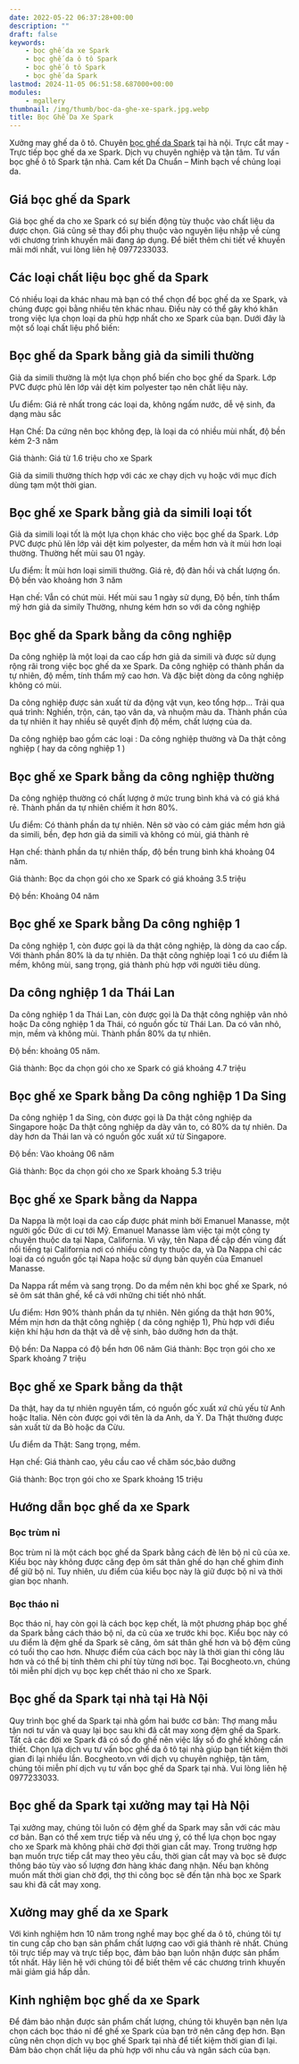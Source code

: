 ```yaml
---
date: 2022-05-22 06:37:28+00:00
description: ""
draft: false
keywords:
    - bọc ghế da xe Spark
    - bọc ghế da ô tô Spark
    - bọc ghế ô tô Spark
    - bọc ghế da Spark
lastmod: 2024-11-05 06:51:58.687000+00:00
modules:
    - mgallery
thumbnail: /img/thumb/boc-da-ghe-xe-spark.jpg.webp
title: Bọc Ghế Da Xe Spark
---
```


Xưởng may ghế da ô tô. Chuyên [bọc ghế da Spark](https://bocgheoto.vn/chvrolet/boc-ghe-da-xe-spark.html/) tại hà nội. Trực cắt may - Trực tiếp bọc ghế da xe Spark. Dịch vụ chuyên nghiệp và tận tâm. Tư vấn bọc ghế ô tô Spark tận nhà. Cam kết Da Chuẩn – Minh bạch về chủng loại da.

## Giá bọc ghế da Spark

Giá bọc ghế da cho xe Spark có sự biến động tùy thuộc vào chất liệu da được chọn. Giá cũng sẽ thay đổi phụ thuộc vào nguyên liệu nhập về cùng với chương trình khuyến mãi đang áp dụng. Để biết thêm chi tiết về khuyến mãi mới nhất, vui lòng liên hệ 0977233033.

## Các loại chất liệu bọc ghế da Spark

Có nhiều loại da khác nhau mà bạn có thể chọn để bọc ghế da xe Spark, và chúng được gọi bằng nhiều tên khác nhau. Điều này có thể gây khó khăn trong việc lựa chọn loại da phù hợp nhất cho xe Spark của bạn. Dưới đây là một số loại chất liệu phổ biến:

## Bọc ghế da Spark bằng giả da simili thường

Giả da simili thường là một lựa chọn phổ biến cho bọc ghế da Spark. Lớp PVC được phủ lên lớp vải dệt kim polyester tạo nên chất liệu này.

Ưu điểm: Giá rẻ nhất trong các loại da, không ngấm nước, dễ vệ sinh, đa dạng màu sắc

Hạn Chế: Da cứng nên bọc không đẹp, là loại da có nhiều mùi nhất, độ bền kém 2-3 năm

Giá thành: Giá từ 1.6 triệu cho xe Spark

Giả da simili thường thích hợp với các xe chạy dịch vụ hoặc với mục đích dùng tạm một thời gian.

## Bọc ghế xe Spark bằng giả da simili loại tốt

Giả da simili loại tốt là một lựa chọn khác cho việc bọc ghế da Spark. Lớp PVC được phủ lên lớp vải dệt kim polyester, da mềm hơn và ít mùi hơn loại thường. Thường hết mùi sau 01 ngày.

Ưu điểm: Ít mùi hơn loại simili thường. Giá rẻ, độ đàn hồi và chất lượng ổn. Độ bền vào khoảng hơn 3 năm

Hạn chế: Vẫn có chút mùi. Hết mùi sau 1 ngày sử dụng, Độ bền, tính thẩm mỹ hơn giả da simily Thường, nhưng kém hơn so với da công nghiệp

## Bọc ghế da Spark bằng da công nghiệp

Da công nghiệp là một loại da cao cấp hơn giả da simili và được sử dụng rộng rãi trong việc bọc ghế da xe Spark. Da công nghiệp có thành phần da tự nhiên, độ mềm, tính thẩm mỹ cao hơn. Và đặc biệt dòng da công nghiệp không có mùi.

Da công nghiệp được sản xuất từ da động vật vụn, keo tổng hợp... Trải qua quá trình: Nghiền, trộn, cán, tạo vân da, và nhuộm màu da. Thành phần của da tự nhiên ít hay nhiều sẽ quyết định độ mềm, chất lượng của da.

Da công nghiệp bao gồm các loại : Da công nghiệp thường và Da thật công nghiệp ( hay da công nghiệp 1 )

## Bọc ghế xe Spark bằng da công nghiệp thường

Da công nghiệp thường có chất lượng ở mức trung bình khá và có giá khá rẻ. Thành phần da tự nhiên chiếm ít hơn 80%.

Ưu điểm: Có thành phần da tự nhiên. Nên sờ vào có cảm giác mềm hơn giả da simili, bền, đẹp hơn giả da simili và không có mùi, giá thành rẻ

Hạn chế: thành phần da tự nhiên thấp, độ bền trung bình khá khoảng 04 năm.

Giá thành: Bọc da chọn gói cho xe Spark có giá khoảng 3.5 triệu

Độ bền: Khoảng 04 năm

## Bọc ghế xe Spark bằng Da công nghiệp 1

Da công nghiệp 1, còn được gọi là da thật công nghiệp, là dòng da cao cấp. Với thành phần 80% là da tự nhiên. Da thật công nghiệp loại 1 có ưu điểm là mềm, không mùi, sang trọng, giá thành phù hợp với người tiêu dùng.

## Da công nghiệp 1 da Thái Lan

Da công nghiệp 1 da Thái Lan, còn được gọi là Da thật công nghiệp vân nhỏ hoặc Da công nghiệp 1 da Thái, có nguồn gốc từ Thái Lan. Da có vân nhỏ, mịn, mềm và không mùi. Thành phần 80% da tự nhiên.

Độ bền: khoảng 05 năm.

Giá thành: Bọc da chọn gói cho xe Spark có giá khoảng 4.7 triệu

## Bọc ghế xe Spark bằng Da công nghiệp 1 Da Sing

Da công nghiệp 1 da Sing, còn được gọi là Da thật công nghiệp da Singapore hoặc Da thật công nghiệp da dày vân to, có 80% da tự nhiên. Da dày hơn da Thái lan và có nguồn gốc xuất xứ từ Singapore.

Độ bền: Vào khoảng 06 năm

Giá thành: Bọc da chọn gói cho xe Spark khoảng 5.3 triệu

## Bọc ghế xe Spark bằng da Nappa

Da Nappa là một loại da cao cấp được phát minh bởi Emanuel Manasse, một người gốc Đức di cư tới Mỹ. Emanuel Manasse làm việc tại một công ty chuyên thuộc da tại Napa, California. Vì vậy, tên Napa đề cập đến vùng đất nổi tiếng tại California nơi có nhiều công ty thuộc da, và Da Nappa chỉ các loại da có nguồn gốc tại Napa hoặc sử dụng bản quyền của Emanuel Manasse.

Da Nappa rất mềm và sang trọng. Do da mềm nên khi bọc ghế xe Spark, nó sẽ ôm sát thân ghế, kể cả với những chi tiết nhỏ nhất.

Ưu điểm: Hơn 90% thành phần da tự nhiên. Nên giống da thật hơn 90%, Mềm mịn hơn da thật công nghiệp ( da công nghiệp 1), Phù hợp với điểu kiện khí hậu hơn da thật và dễ vệ sinh, bảo dưỡng hơn da thật.

Độ bền: Da Nappa có độ bền hơn 06 năm
Giá thành: Bọc trọn gói cho xe Spark khoảng 7 triệu

## Bọc ghế xe Spark bằng da thật

Da thật, hay da tự nhiên nguyên tấm, có nguồn gốc xuất xứ chủ yếu từ Anh hoặc Italia. Nên còn được gọi với tên là da Anh, da Ý. Da Thật thường được sản xuất từ da Bò hoặc da Cừu.

Ưu điểm da Thật: Sang trọng, mềm.

Hạn chế: Giá thành cao, yêu cầu cao về chăm sóc,bảo dưỡng

Giá thành: Bọc trọn gói cho xe Spark khoảng 15 triệu

## Hướng dẫn bọc ghế da xe Spark

### Bọc trùm nỉ

Bọc trùm nỉ là một cách bọc ghế da Spark bằng cách đè lên bộ nỉ cũ của xe. Kiểu bọc này không được căng đẹp ôm sát thân ghế do hạn chế ghim đinh để giữ bộ nỉ. Tuy nhiên, ưu điểm của kiểu bọc này là giữ được bộ nỉ và thời gian bọc nhanh.

### Bọc tháo nỉ

Bọc tháo nỉ, hay còn gọi là cách bọc kẹp chết, là một phương pháp bọc ghế da Spark bằng cách tháo bộ nỉ, da cũ của xe trước khi bọc. Kiểu bọc này có ưu điểm là đệm ghế da Spark sẽ căng, ôm sát thân ghế hơn và bộ đệm cũng có tuổi thọ cao hơn. Nhược điểm của cách bọc này là thời gian thi công lâu hơn và có thể bị tính thêm chi phí tùy từng nơi bọc. Tại Bocgheoto.vn, chúng tôi miễn phí dịch vụ bọc kẹp chết tháo nỉ cho xe Spark.

## Bọc ghế da Spark tại nhà tại Hà Nội

Quy trình bọc ghế da Spark tại nhà gồm hai bước cơ bản: Thợ mang mẫu tận nơi tư vấn và quay lại bọc sau khi đã cắt may xong đệm ghế da Spark. Tất cả các đời xe Spark đã có số đo ghế nên việc lấy số đo ghế không cần thiết. Chọn lựa dịch vụ tư vấn bọc ghế da ô tô tại nhà giúp bạn tiết kiệm thời gian đi lại nhiều lần. Bocgheoto.vn với dịch vụ chuyên nghiệp, tận tâm, chúng tôi miễn phí dịch vụ tư vấn bọc ghế da Spark tại nhà. Vui lòng liên hệ 0977233033.

## Bọc ghế da Spark tại xưởng may tại Hà Nội

Tại xưởng may, chúng tôi luôn có đệm ghế da Spark may sẵn với các màu cơ bản. Bạn có thể xem trực tiếp và nếu ưng ý, có thể lựa chọn bọc ngay cho xe Spark mà không phải chờ đợi thời gian cắt may. Trong trường hợp bạn muốn trực tiếp cắt may theo yêu cầu, thời gian cắt may và bọc sẽ được thông báo tùy vào số lượng đơn hàng khác đang nhận. Nếu bạn không muốn mất thời gian chờ đợi, thợ thi công bọc sẽ đến tận nhà bọc xe Spark sau khi đã cắt may xong.

## Xưởng may ghế da xe Spark

Với kinh nghiệm hơn 10 năm trong nghề may bọc ghế da ô tô, chúng tôi tự tin cung cấp cho bạn sản phẩm chất lượng cao với giá thành rẻ nhất. Chúng tôi trực tiếp may và trực tiếp bọc, đảm bảo bạn luôn nhận được sản phẩm tốt nhất. Hãy liên hệ với chúng tôi để biết thêm về các chương trình khuyến mãi giảm giá hấp dẫn.

## Kinh nghiệm bọc ghế da xe Spark

Để đảm bảo nhận được sản phẩm chất lượng, chúng tôi khuyên bạn nên lựa chọn cách bọc tháo nỉ để ghế xe Spark của bạn trở nên căng đẹp hơn. Bạn cũng nên chọn dịch vụ bọc ghế Spark tại nhà để tiết kiệm thời gian đi lại. Đảm bảo chọn chất liệu da phù hợp với nhu cầu và ngân sách của bạn.